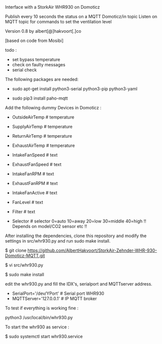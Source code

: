 Interface with a StorkAir WHR930 on Domoticz

Publish every 10 seconds the status on a MQTT Domoticz/in topic
Listen on MQTT topic for commands to set the ventilation level

Version 0.8 by albert[@]hakvoort[.]co

[based on code from Mosibi]



todo :
- set bypass temperature
- check on faulty messages
- serial check


The following packages are needed:

- sudo apt-get install python3-serial python3-pip python3-yaml

- sudo pip3 install paho-mqtt


Add the following dummy Devices in Domoticz :

- OutsideAirTemp		# temperature

- SupplyAirTemp	  	# temperature

- ReturnAirTemp		# temperature

- ExhaustAirTemp		# temperature

- IntakeFanSpeed		# text

- ExhaustFanSpeed		# text

- IntakeFanRPM		# text

- ExhaustFanRPM		# text

- IntakeFanActive		# text

- FanLevel			# text

- Filter				# text

- Selector			# selector 0=auto 10=away 20=low 30=middle 40=high !! Depends on model/CO2 sensor etc !!


After installing the dependencies, clone this repository and modify the settings in src/whr930.py and run sudo make install.

$ git clone https://github.com/AlbertHakvoort/StorkAir-Zehnder-WHR-930-Domoticz-MQTT.git

$ vi src/whr930.py

$ sudo make install


edit the whr930.py and fill the IDX's, serialport and MQTTserver address.

- SerialPort='/dev/YPort'		# Serial port WHR930
- MQTTServer='127.0.0.1'		# IP MQTT broker

To test if everything is working fine :

python3 /usr/local/bin/whr930.py

To start the whr930 as service :

$ sudo systemctl start whr930.service
